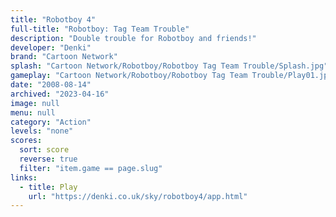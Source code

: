 ```yaml
---
title: "Robotboy 4"
full-title: "Robotboy: Tag Team Trouble"
description: "Double trouble for Robotboy and friends!"
developer: "Denki"
brand: "Cartoon Network"
splash: "Cartoon Network/Robotboy/Robotboy Tag Team Trouble/Splash.jpg"
gameplay: "Cartoon Network/Robotboy/Robotboy Tag Team Trouble/Play01.jpg"
date: "2008-08-14"
archived: "2023-04-16"
image: null
menu: null
category: "Action"
levels: "none"
scores:
  sort: score
  reverse: true
  filter: "item.game == page.slug"
links:
  - title: Play
    url: "https://denki.co.uk/sky/robotboy4/app.html"
---
```

